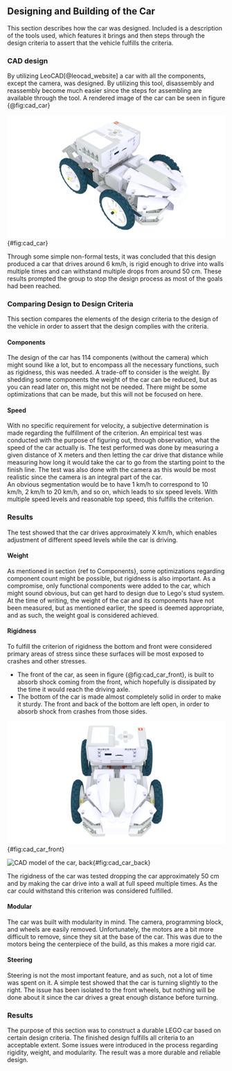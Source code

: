 ## Designing and Building of the Car
This section describes how the car was designed. Included is a description of the tools used, which features it brings and then steps through the design criteria to assert that the vehicle fulfills the criteria.

### CAD design
By utilizing LeoCAD[@leocad_website] a car with all the components, except the camera, was designed. By utilizing this tool, disassembly and reassembly become much easier since the steps for assembling are available through the tool. A rendered image of the car can be seen in figure {@fig:cad_car}

![CAD model of the car](report/assets/pictures/cad_car.png){#fig:cad_car}

Through some simple non-formal tests, it was concluded that this design produced a car that drives around 6 km/h, is rigid enough to drive into walls multiple times and can withstand multiple drops from around 50 cm. These results prompted the group to stop the design process as most of the goals had been reached.

### Comparing Design to Design Criteria
This section compares the elements of the design criteria to the design of the vehicle in order to assert that the design complies with the criteria.

#### Components
The design of the car has 114 components (without the camera) which might sound like a lot, but to encompass all the necessary functions, such as rigidness, this was needed. A trade-off to consider is the weight. By shedding some components the weight of the car can be reduced, but as you can read later on, this might not be needed. There might be some optimizations that can be made, but this will not be focused on here.

#### Speed
With no specific requirement for velocity, a subjective determination is made regarding the fulfillment of the criterion. 
An empirical test was conducted with the purpose of figuring out, through observation, what the speed of the car actually is.
The test performed was done by measuring a given distance of X meters and then letting the car drive that distance while measuring how long it would take the car to go from the starting point to the finish line. 
The test was also done with the camera as this would be most realistic since the camera is an integral part of the car.  
An obvious segmentation would be to have 1 km/h to correspond to 10 km/h, 2 km/h to 20 km/h, and so on, which leads to six speed levels. 
With multiple speed levels and reasonable top speed, this fulfills the criterion.

### Results
The test showed that the car drives approximately X km/h, which enables adjustment of different speed levels while the car is driving.

#### Weight
As mentioned in section {ref to Components}, some optimizations regarding component count might be possible, but rigidness is also important. As a compromise, only functional components were added to the car, which might sound obvious, but can get hard to design due to Lego's stud system. At the time of writing, the weight of the car and its components have not been measured, but as mentioned earlier, the speed is deemed appropriate, and as such, the weight goal is considered achieved.

#### Rigidness
To fulfill the criterion of rigidness the bottom and front were considered primary areas of stress since these surfaces will be most exposed to crashes and other stresses. 

* The front of the car, as seen in figure {@fig:cad_car_front}, is built to absorb shock coming from the front, which hopefully is dissipated by the time it would reach the driving axle. 
* The bottom of the car is made almost completely solid in order to make it sturdy. The front and back of the bottom are left open, in order to absorb shock from crashes from those sides.

![CAD model of the car, front](report/assets/pictures/cad_car_front.png){#fig:cad_car_front}

![CAD model of the car, back](report/assets/pictures/cad_car_back.png){#fig:cad_car_back}


The rigidness of the car was tested dropping the car approximately 50 cm and by making the car drive into a wall at full speed multiple times. As the car could withstand this criterion was considered fulfilled. 

#### Modular
The car was built with modularity in mind. The camera, programming block, and wheels are easily removed. Unfortunately, the motors are a bit more difficult to remove, since they sit at the base of the car. This was due to the motors being the centerpiece of the build, as this makes a more rigid car.

#### Steering
Steering is not the most important feature, and as such, not a lot of time was spent on it. A simple test showed that the car is turning slightly to the right. The issue has been isolated to the front wheels, but nothing will be done about it since the car drives a great enough distance before turning.

### Results
The purpose of this section was to construct a durable LEGO car based on certain design criteria. The finished design fulfills all criteria to an acceptable extent. Some issues were introduced in the process regarding rigidity, weight, and modularity. The result was a more durable and reliable design. 

